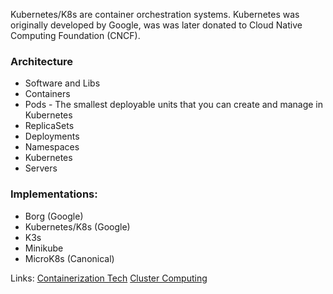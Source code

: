 Kubernetes/K8s are container orchestration systems.
Kubernetes was originally developed by Google, was was later donated to Cloud Native Computing Foundation (CNCF).

### Architecture
- Software and Libs
- Containers
- Pods - The smallest deployable units that you can create and manage in Kubernetes
- ReplicaSets
- Deployments
- Namespaces
- Kubernetes
- Servers

### Implementations:
- Borg (Google)
- Kubernetes/K8s (Google)
- K3s
- Minikube
- MicroK8s (Canonical)

Links:
[Containerization Tech](Containerization%20Tech.md)
[Cluster Computing](Cluster%20Computing.md)